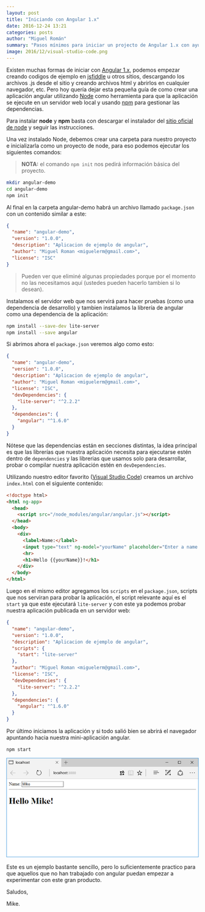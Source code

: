 ```yaml
---
layout: post
title: "Iniciando con Angular 1.x"
date: 2016-12-24 13:21
categories: posts
author: "Miguel Román"
summary: "Pasos mínimos para iniciar un projecto de Angular 1.x con ayuda de Node."
image: 2016/12/visual-studio-code.png
---
```


Existen muchas formas de iniciar con [Angular 1.x](https://angularjs.org/),
podemos empezar creando codigos de ejemplo en
[jsfiddle](https://jsfiddle.net/miguelerm/9pus3zoc/) u otros sitios, descargando
los archivos .js desde el sitio y creando archivos html y abrirlos en cualquier
navegador, etc. Pero hoy quería dejar esta pequeña guía de como crear una
aplicación angular utilizando [Node](https://nodejs.org/en/) como herramienta
para que la aplicación se ejecute en un servidor web local y usando
[npm](https://www.npmjs.com/) para gestionar las dependencias.

Para instalar **node** y **npm** basta con descargar el instalador del [sitio
oficial de node](https://nodejs.org/en/) y seguir las instrucciones.

Una vez instalado Node, debemos crear una carpeta para nuestro proyecto e
inicializarla como un proyecto de node, para eso podemos ejecutar los siguientes
comandos:

> **NOTA:** el comando `npm init` nos pedirá información básica del proyecto.

```sh
mkdir angular-demo
cd angular-demo
npm init
```

Al final en la carpeta angular-demo habrá un archivo llamado `package.json` con
un contenido similar a este:

```json
{
  "name": "angular-demo",
  "version": "1.0.0",
  "description": "Aplicacion de ejemplo de angular",
  "author": "Miguel Roman <miguelerm@gmail.com>",
  "license": "ISC"
}
```

> Pueden ver que eliminé algunas propiedades porque por el momento no las
> necesitamos aquí (ustedes pueden hacerlo tambien si lo desean).

Instalamos el servidor web que nos servirá para hacer pruebas (como una
dependencia de desarrollo) y tambien instalamos la librería de angular como una
dependencia de la aplicación:

```sh
npm install --save-dev lite-server
npm install --save angular
```

Si abrimos ahora el `package.json` veremos algo como esto:

```json
{
  "name": "angular-demo",
  "version": "1.0.0",
  "description": "Aplicacion de ejemplo de angular",
  "author": "Miguel Roman <miguelerm@gmail.com>",
  "license": "ISC",
  "devDependencies": {
    "lite-server": "^2.2.2"
  },
  "dependencies": {
    "angular": "^1.6.0"
  }
}
```

Nótese que las dependencias están en secciones distintas, la idea principal es
que las librerías que nuestra aplicación necesita para ejecutarse estén dentro
de `dependencies` y las librerias que usamos solo para desarrollar, probar o
compilar nuestra aplicación estén en `devDependencies`.

Utilizando nuestro editor favorito ([Visual Studio
Code](https://code.visualstudio.com/)) creamos un archivo `index.html` con el
siguiente contenido:

```html
<!doctype html>
<html ng-app>
  <head>
    <script src="/node_modules/angular/angular.js"></script>
  </head>
  <body>
    <div>
      <label>Name:</label>
      <input type="text" ng-model="yourName" placeholder="Enter a name here">
      <hr>
      <h1>Hello {{yourName}}!</h1>
    </div>
  </body>
</html>
```

Luego en el mismo editor agregamos los `scripts` en el `package.json`, scripts
que nos serviran para probar la aplicación, el script relevante aquí es el `start`
ya que este ejecutará `lite-server` y con este ya podemos probar nuestra
aplicación publicada en un servidor web:

```json
{
  "name": "angular-demo",
  "version": "1.0.0",
  "description": "Aplicacion de ejemplo de angular",
  "scripts": {
    "start": "lite-server"
  },
  "author": "Miguel Roman <miguelerm@gmail.com>",
  "license": "ISC",
  "devDependencies": {
    "lite-server": "^2.2.2"
  },
  "dependencies": {
    "angular": "^1.6.0"
  }
}
```

Por último iniciamos la aplicación y si todo salió bien se abrirá el navegador
apuntando hacia nuestra mini-aplicación angular.

```sh
npm start
```

![My helpful screenshot](/img/2016/12/angular-quick-start.png)

Este es un ejemplo bastante sencillo, pero lo suficientemente practico para que
aquellos que no han trabajado con angular puedan empezar a experimentar con este
gran producto.

Saludos,

Mike.